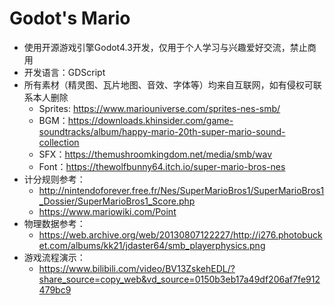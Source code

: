 # Godot's Mario
- 使用开源游戏引擎Godot4.3开发，仅用于个人学习与兴趣爱好交流，禁止商用
- 开发语言：GDScript
- 所有素材（精灵图、瓦片地图、音效、字体等）均来自互联网，如有侵权可联系本人删除
    - Sprites: https://www.mariouniverse.com/sprites-nes-smb/
    - BGM：https://downloads.khinsider.com/game-soundtracks/album/happy-mario-20th-super-mario-sound-collection
    - SFX：https://themushroomkingdom.net/media/smb/wav
    - Font：https://thewolfbunny64.itch.io/super-mario-bros-nes
- 计分规则参考：
    - http://nintendoforever.free.fr/Nes/SuperMarioBros1/SuperMarioBros1_Dossier/SuperMarioBros1_Score.php
    - https://www.mariowiki.com/Point
- 物理数据参考：
    - https://web.archive.org/web/20130807122227/http://i276.photobucket.com/albums/kk21/jdaster64/smb_playerphysics.png
- 游戏流程演示：
    - https://www.bilibili.com/video/BV13ZskehEDL/?share_source=copy_web&vd_source=0150b3eb17a49df206af7fe912479bc9
